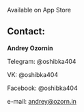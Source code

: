 Available on App Store

## Contact:
**Andrey Ozornin**

Telegram: @oshibka404

VK: @oshibka404

Facebook: @oshibka404

e-mail: andrey@ozorn.in
